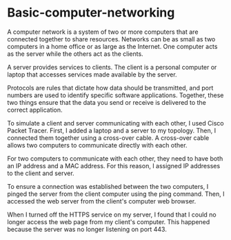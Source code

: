 # Basic-computer-networking

A computer network is a system of two or more computers that are connected together to share resources. Networks can be as small as two computers in a home office or as large as the Internet. One computer acts as the server while the others act as the clients.

A server provides services to clients. The client is a personal computer or laptop that accesses services made available by the server.

Protocols are rules that dictate how data should be transmitted, and port numbers are used to identify specific software applications. Together, these two things ensure that the data you send or receive is delivered to the correct application.

To simulate a client and server communicating with each other, I used Cisco Packet Tracer. First, I added a laptop and a server to my topology. Then, I connected them together using a cross-over cable. A cross-over cable allows two computers to communicate directly with each other.

For two computers to communicate with each other, they need to have both an IP address and a MAC address. For this reason, I assigned IP addresses to the client and server.

To ensure a connection was established between the two computers, I pinged the server from the client computer using the ping command. Then, I accessed the web server from the client's computer web browser.

When I turned off the HTTPS service on my server, I found that I could no longer access the web page from my client's computer. This happened because the server was no longer listening on port 443.
